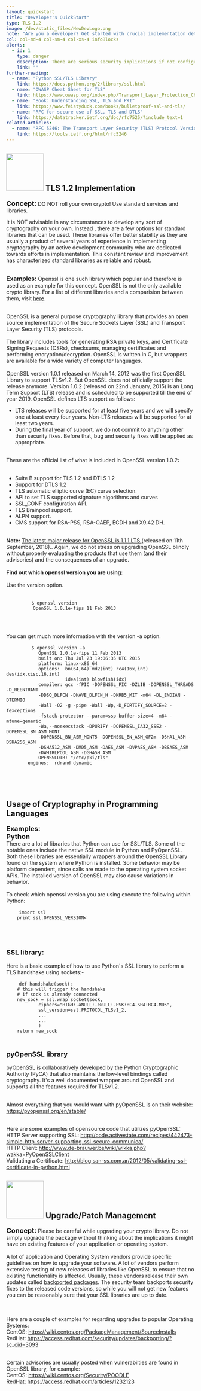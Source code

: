 ```yaml
---
layout: quickstart
title: "Developer's QuickStart"
type: TLS 1.2
image: /dev/static_files/NewDevLogo.png
note: "Are you a developer? Get started with crucial implementation details above."
col: col-md-4 col-sm-4 col-xs-4 infoBlocks
alerts:
  - id: 1
    type: danger
    description: There are serious security implications if not configured properly!
    link: ""
further-reading:
  - name: "Python SSL/TLS Library"
    link: https://docs.python.org/2/library/ssl.html
  - name: "OWASP Cheat Sheet for TLS"
    link: https://www.owasp.org/index.php/Transport_Layer_Protection_Cheat_Sheet
  - name: "Book: Understanding SSL, TLS and PKI"
    link: https://www.feistyduck.com/books/bulletproof-ssl-and-tls/
  - name: "RFC for secure use of SSL, TLS and DTLS"
    link: https://datatracker.ietf.org/doc/rfc7525/?include_text=1
related-articles:
  - name: "RFC 5246: The Transport Layer Security (TLS) Protocol Version 1.2"
    link: https://tools.ietf.org/html/rfc5246
---
```


<p id="nocryptoroll">
  <div class="col-md-12 col-sm-12 col-xs-12">

  <h2> <img src="/dev/static_files/implementation.png " style="width:100px;height:100px;" /> TLS 1.2 Implementation</h2>

  <font size="4"><strong>Concept:</strong></font>  DO NOT roll your own crypto! Use standard services and libraries. <br />

   It is NOT advisable in any circumstances to develop any sort of cryptography on your own. Instead , there are a few options for standard libraries that can be used.
    These libraries offer better stability as they are usually a product of several years of experience in implementing cryptography by an active development community who are
    dedicated towards efforts in implementation. This constant review and improvement has characterized standard libraries as reliable and robust.<br /> <br />


 <font size="3"><strong>Examples:</strong></font>
    Openssl is one such library which popular and therefore is used as an example for this concept.
    OpenSSL is not the only available crypto library. For a list of different libraries and a comparision
    between them, visit <a href="https://en.wikipedia.org/wiki/Comparison_of_cryptography_libraries">here</a>.
    <br /> <br />

   OpenSSL is a general purpose cryptography library that provides an open source implementation of the Secure Sockets Layer (SSL) and Transport Layer Security (TLS) protocols.
    <br /> <br />
    The library includes tools for generating RSA private keys, and Certificate Signing Requests (CSRs), checksums, managing certificates and performing encryption/decryption. OpenSSL is written in C, but wrappers are available for a wide variety of computer languages.
    <br /> <br />
    OpenSSL version 1.0.1 released on March 14, 2012 was the first OpenSSL Library to support TLSv1.2. But OpenSSL does not officially support the release anymore. Version 1.0.2 (released on 22nd January, 2015) is an Long Term Support (LTS) release and is scheduled to be supported till the end of year 2019. OpenSSL defines LTS support as follows:

   <ul>
    <li>LTS releases will be supported for at least five years and we will specify one at least every four years. Non-LTS releases will be supported for at least two years.</li>
    <li>During the final year of support, we do not commit to anything other than security fixes. Before that, bug and security fixes will be applied as appropriate.</li>
    </ul>
 <br />
    These are the official list of what is included in OpenSSL version 1.0.2: <br /> <br />
    <ul>
    <li>Suite B support for TLS 1.2 and DTLS 1.2</li>
    <li>Support for DTLS 1.2</li>
    <li>TLS automatic elliptic curve (EC) curve selection.</li>
    <li>API to set TLS supported signature algorithms and curves</li>
    <li>SSL_CONF configuration API.</li>
    <li>TLS Brainpool support.</li>
    <li>ALPN support.</li>
    <li>CMS support for RSA-PSS, RSA-OAEP, ECDH and X9.42 DH.</li>
    </ul> <br />
    <b> Note:</b> <a href="https://www.openssl.org/blog/blog/2018/09/11/release111/"> The latest major release for OpenSSL is 1.1.1 LTS </a> (released on 11th September, 2018).. Again, we do not stress on upgrading OpenSSL blindly without properly evaluating the products that use them (and their advisories) and the consequences of an upgrade. </b>
    <br /><br />
    <strong>Find out which openssl version you are using:</strong>
    <br /><br />
    Use the version option.
    <br /><br />
    <pre>
        <code>$ openssl version
          OpenSSL 1.0.1e-fips 11 Feb 2013</pre>
        </code>
    </pre>
    <br /> <br />
    You can get much more information with the version -a option.
    <pre>
        <code>$ openssl version -a
            OpenSSL 1.0.1e-fips 11 Feb 2013
            built on: Thu Jul 23 19:06:35 UTC 2015
            platform: linux-x86_64
            options:  bn(64,64) md2(int) rc4(16x,int) des(idx,cisc,16,int)
                      idea(int) blowfish(idx)
            compiler: gcc -fPIC -DOPENSSL_PIC -DZLIB -DOPENSSL_THREADS -D_REENTRANT
            -DDSO_DLFCN -DHAVE_DLFCN_H -DKRB5_MIT -m64 -DL_ENDIAN -DTERMIO
            -Wall -O2 -g -pipe -Wall -Wp,-D_FORTIFY_SOURCE=2 -fexceptions
            -fstack-protector --param=ssp-buffer-size=4 -m64 -mtune=generic
            -Wa,--noexecstack -DPURIFY -DOPENSSL_IA32_SSE2 -DOPENSSL_BN_ASM_MONT
            -DOPENSSL_BN_ASM_MONT5 -DOPENSSL_BN_ASM_GF2m -DSHA1_ASM -DSHA256_ASM
            -DSHA512_ASM -DMD5_ASM -DAES_ASM -DVPAES_ASM -DBSAES_ASM
            -DWHIRLPOOL_ASM -DGHASH_ASM
            OPENSSLDIR: "/etc/pki/tls"
        engines:  rdrand dynamic
        </code>
    </pre>
    <br /> 

<p id="usagelibrary">
  <h2>Usage of Cryptography in Programming Languages</h2>
  <font size="4"><strong>Examples:</strong></font> <br />
  <font size="4"><strong>Python </strong> <br /></font>
  There are a lot of libraries that Python can use for SSL/TLS. Some of the notable ones include the native SSL module in Python and PyOpenSSL. Both these libraries are essentially wrappers around the OpenSSL Library found on the system where Python is installed. Some behavior may be platform dependent, since calls are made to the operating system socket APIs. The installed version of OpenSSL may also cause variations in behavior.
  <br /> <br />
  To check which openssl version you are using execute the following within Python:
  <pre>
    <code>import ssl
    print ssl.OPENSSL_VERSION<
    </code>
  </pre>
  <br />

  <font size="4"><strong>SSL library:</strong></font> <br /> <br />
  Here is a basic example of how to use Python's SSL library to perform a TLS handshake using sockets:-

  <pre>
    <code>def handshake(sock):
    # this will trigger the handshake
    # if sock is already connected
    new_sock = ssl.wrap_socket(sock,
            ciphers="HIGH:-aNULL:-eNULL:-PSK:RC4-SHA:RC4-MD5",
            ssl_version=ssl.PROTOCOL_TLSv1_2,
    		...
    		...
            )
    return new_sock
    </code>
  </pre>

  <font size="4"><strong>pyOpenSSL library</strong></font> <br /> <br />
  pyOpenSSL is collaboratively developed by the Python Cryptographic Authority (PyCA) that also maintains the low-level bindings called cryptography. It's a well documented wrapper around OpenSSL and supports all the features required for TLSv1.2. <br /> <br />

  Almost everything that you would want with pyOpenSSL is on their website:  <br />
  <a href="https://pyopenssl.org/en/stable/">https://pyopenssl.org/en/stable/ </a><br /> <br />

  Here are some examples of opensource code that utilizes pyOpenSSL: <br />
  HTTP Server supporting SSL: <a href="http://code.activestate.com/recipes/442473-simple-http-server-supporting-ssl-secure-communica/"> http://code.activestate.com/recipes/442473-simple-http-server-supporting-ssl-secure-communica/ </a> <br />
  HTTP Client: <a href="http://www.de-brauwer.be/wiki/wikka.php?wakka=PyOpenSSLClient">http://www.de-brauwer.be/wiki/wikka.php?wakka=PyOpenSSLClient </a><br />
  Validating a Certificate: <a href="http://blog.san-ss.com.ar/2012/05/validating-ssl-certificate-in-python.html"> http://blog.san-ss.com.ar/2012/05/validating-ssl-certificate-in-python.html </a><br />
</p>


<p id="tls12patch">
  <h2> <img src="/dev/static_files/patch.png " style="width:100px;height:100px;" /> Upgrade/Patch Management </h2>

  <font size="4"><strong>Concept:</strong></font> <span class="red">Please be careful while upgrading your crypto library. Do not simply upgrade the package without thinking about the implications it might have on existing features of your application or operating system. </span> <br />
  <br />
  A lot of application and Operating System vendors provide specific guidelines on how to upgrade your software. A lot of vendors perform extensive testing of new releases of
  libraries like OpenSSL to ensure that no existing functionality is affected. Usually, these vendors release their own updates called <u>backported packages</u>. The security team
  backports security fixes to the released code versions, so while you will not get new features you can be reasonably sure that your SSL libraries are up to date.

  <br /> <br />
  Here are a couple of examples for regarding upgrades to popular Operating Systems: <br />
  CentOS: <a href="https://wiki.centos.org/PackageManagement/SourceInstalls">https://wiki.centos.org/PackageManagement/SourceInstalls </a><br />
  RedHat: <a href="https://access.redhat.com/security/updates/backporting/?sc_cid=3093"> https://access.redhat.com/security/updates/backporting/?sc_cid=3093 </a><br /> <br />

  Certain advisories are usually posted when vulnerabilties are found in OpenSSL library, for example: <br />
  CentOS: <a href="https://wiki.centos.org/Security/POODLE">https://wiki.centos.org/Security/POODLE </a><br />
  RedHat: <a href="https://access.redhat.com/articles/1232123">https://access.redhat.com/articles/1232123 </a><br /> <br />
</p>
